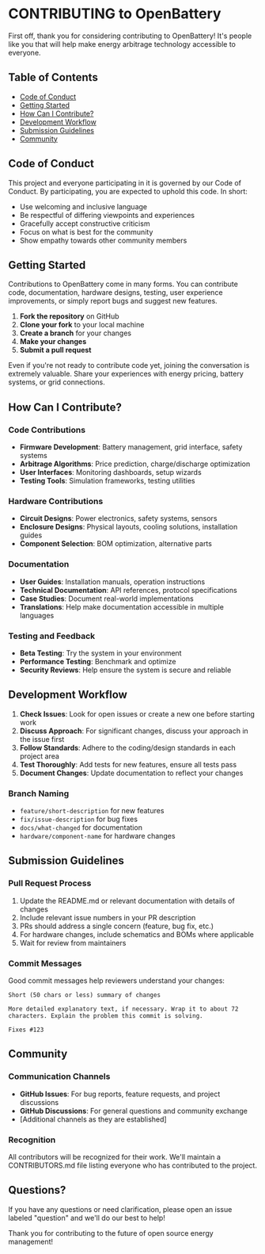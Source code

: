 # CONTRIBUTING to OpenBattery

First off, thank you for considering contributing to OpenBattery! It's people like you that will help make energy arbitrage technology accessible to everyone.

## Table of Contents

- [Code of Conduct](#code-of-conduct)
- [Getting Started](#getting-started)
- [How Can I Contribute?](#how-can-i-contribute)
- [Development Workflow](#development-workflow)
- [Submission Guidelines](#submission-guidelines)
- [Community](#community)

## Code of Conduct

This project and everyone participating in it is governed by our Code of Conduct. By participating, you are expected to uphold this code. In short:

- Use welcoming and inclusive language
- Be respectful of differing viewpoints and experiences
- Gracefully accept constructive criticism
- Focus on what is best for the community
- Show empathy towards other community members

## Getting Started

Contributions to OpenBattery come in many forms. You can contribute code, documentation, hardware designs, testing, user experience improvements, or simply report bugs and suggest new features.

1. **Fork the repository** on GitHub
2. **Clone your fork** to your local machine
3. **Create a branch** for your changes
4. **Make your changes**
5. **Submit a pull request**

Even if you're not ready to contribute code yet, joining the conversation is extremely valuable. Share your experiences with energy pricing, battery systems, or grid connections.

## How Can I Contribute?

### Code Contributions

- **Firmware Development**: Battery management, grid interface, safety systems
- **Arbitrage Algorithms**: Price prediction, charge/discharge optimization
- **User Interfaces**: Monitoring dashboards, setup wizards
- **Testing Tools**: Simulation frameworks, testing utilities

### Hardware Contributions

- **Circuit Designs**: Power electronics, safety systems, sensors
- **Enclosure Designs**: Physical layouts, cooling solutions, installation guides
- **Component Selection**: BOM optimization, alternative parts

### Documentation

- **User Guides**: Installation manuals, operation instructions
- **Technical Documentation**: API references, protocol specifications
- **Case Studies**: Document real-world implementations
- **Translations**: Help make documentation accessible in multiple languages

### Testing and Feedback

- **Beta Testing**: Try the system in your environment
- **Performance Testing**: Benchmark and optimize
- **Security Reviews**: Help ensure the system is secure and reliable

## Development Workflow

1. **Check Issues**: Look for open issues or create a new one before starting work
2. **Discuss Approach**: For significant changes, discuss your approach in the issue first
3. **Follow Standards**: Adhere to the coding/design standards in each project area
4. **Test Thoroughly**: Add tests for new features, ensure all tests pass
5. **Document Changes**: Update documentation to reflect your changes

### Branch Naming

- `feature/short-description` for new features
- `fix/issue-description` for bug fixes
- `docs/what-changed` for documentation
- `hardware/component-name` for hardware changes

## Submission Guidelines

### Pull Request Process

1. Update the README.md or relevant documentation with details of changes
2. Include relevant issue numbers in your PR description
3. PRs should address a single concern (feature, bug fix, etc.)
4. For hardware changes, include schematics and BOMs where applicable
5. Wait for review from maintainers

### Commit Messages

Good commit messages help reviewers understand your changes:

```
Short (50 chars or less) summary of changes

More detailed explanatory text, if necessary. Wrap it to about 72
characters. Explain the problem this commit is solving.

Fixes #123
```

## Community

### Communication Channels

- **GitHub Issues**: For bug reports, feature requests, and project discussions
- **GitHub Discussions**: For general questions and community exchange
- [Additional channels as they are established]

### Recognition

All contributors will be recognized for their work. We'll maintain a CONTRIBUTORS.md file listing everyone who has contributed to the project.

## Questions?

If you have any questions or need clarification, please open an issue labeled "question" and we'll do our best to help!

Thank you for contributing to the future of open source energy management!

